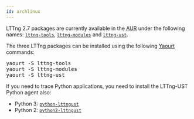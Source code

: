 ```yaml
---
id: archlinux
---
```


LTTng 2.7 packages are currently available in the
<abbr title="Arch User Repository">AUR</abbr> under the following names:
<a href="https://aur.archlinux.org/packages/lttng-tools/" class="ext"><code>lttng-tools</code></a>,
<a href="https://aur.archlinux.org/packages/lttng-modules/" class="ext"><code>lttng-modules</code></a>
and
<a href="https://aur.archlinux.org/packages/lttng-ust/" class="ext"><code>lttng-ust</code></a>.

The three LTTng packages can be installed using the following
<a href="https://wiki.archlinux.org/index.php/yaourt" class="ext">Yaourt</a> commands:

<pre class="term">
yaourt -S lttng-tools
yaourt -S lttng-modules
yaourt -S lttng-ust
</pre>

If you need to trace Python applications, you need to install the
LTTng-UST Python agent also:

  * Python 3: <a href="https://aur.archlinux.org/packages/python-lttngust/" class="ext"><code>python-lttngust</code></a>
  * Python 2: <a href="https://aur.archlinux.org/packages/python2-lttngust/" class="ext"><code>python2-lttngust</code></a>
